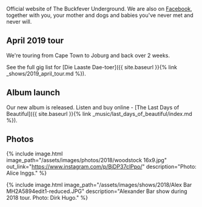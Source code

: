 ---
---

Official website of The Buckfever Underground. We are also on [Facebook](https://www.facebook.com/TheBuckfeverUnderground), together with you, your mother and dogs and babies you've never met and never will.


## April 2019 tour

We're touring from Cape Town to Joburg and back over 2 weeks.

See the full gig list for [Die Laaste Dae-toer]({{ site.baseurl }}{% link _shows/2019_april_tour.md %}).


## Album launch

Our new album is released. Listen and buy online - [The Last Days of Beautiful]({{ site.baseurl }}{% link _music/last_days_of_beautiful/index.md %}).


## Photos

{% include image.html
    image_path="/assets/images/photos/2018/woodstock 16x9.jpg"
    out_link="https://www.instagram.com/p/BjDP37clPpo/"
    description="Photo: Alice Inggs."
%}


{% include image.html
    image_path="/assets/images/shows/2018/Alex Bar MH2A5894edit1-reduced.JPG"
    description="Alexander Bar show during 2018 tour. Photo: Dirk Hugo."
%}
